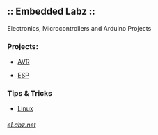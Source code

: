 ## :: Embedded Labz ::
Electronics, Microcontrollers and Arduino Projects


### Projects:
- [AVR](https://elabz.net/AVR/)

- [ESP](https://elabz.net/ESP/)


### Tips & Tricks
- [Linux](https://elabz.net/Linux/)


###### [eLabz.net](https://elabz.net)
